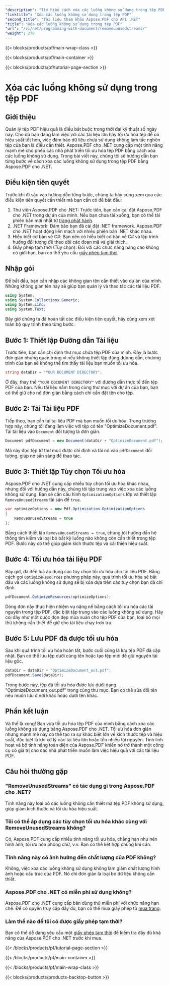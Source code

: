 ```yaml
---
"description": "Tìm hiểu cách xóa các luồng không sử dụng trong tệp PDF bằng Aspose.PDF cho .NET để tối ưu hóa kích thước và hiệu suất tệp."
"linktitle": "Xóa các luồng không sử dụng trong tệp PDF"
"second_title": "Tài liệu tham khảo Aspose.PDF cho API .NET"
"title": "Xóa các luồng không sử dụng trong tệp PDF"
"url": "/vi/net/programming-with-document/removeunusedstreams/"
"weight": 270
---
```


{{< blocks/products/pf/main-wrap-class >}}

{{< blocks/products/pf/main-container >}}

{{< blocks/products/pf/tutorial-page-section >}}

# Xóa các luồng không sử dụng trong tệp PDF

## Giới thiệu

Quản lý tệp PDF hiệu quả là điều bắt buộc trong thời đại kỹ thuật số ngày nay. Cho dù bạn đang làm việc với các tài liệu lớn hay tối ưu hóa tệp để có hiệu suất tốt hơn, việc đảm bảo dữ liệu chưa sử dụng không làm tắc nghẽn tệp của bạn là điều cần thiết. Aspose.PDF cho .NET cung cấp một tính năng mạnh mẽ cho phép các nhà phát triển tối ưu hóa tệp PDF bằng cách xóa các luồng không sử dụng. Trong bài viết này, chúng tôi sẽ hướng dẫn bạn từng bước về cách xóa các luồng không sử dụng trong tệp PDF bằng Aspose.PDF cho .NET.

## Điều kiện tiên quyết

Trước khi đi sâu vào hướng dẫn từng bước, chúng ta hãy cùng xem qua các điều kiện tiên quyết cần thiết mà bạn cần có để bắt đầu:

1. Thư viện Aspose.PDF cho .NET: Trước tiên, bạn cần cài đặt Aspose.PDF cho .NET trong dự án của mình. Nếu bạn chưa tải xuống, bạn có thể tải phiên bản mới nhất từ [trang phát hành](https://releases.aspose.com/pdf/net/).
2. .NET Framework: Đảm bảo bạn đã cài đặt .NET framework. Aspose.PDF cho .NET hoạt động liền mạch với nhiều phiên bản .NET khác nhau.
3. Hiểu biết cơ bản về C#: Bạn nên có hiểu biết cơ bản về C# và lập trình hướng đối tượng để theo dõi các đoạn mã và giải thích.
4. Giấy phép tạm thời (Tùy chọn): Đối với các chức năng nâng cao không có giới hạn, bạn có thể yêu cầu [giấy phép tạm thời](https://purchase.aspose.com/temporary-license/).


## Nhập gói

Để bắt đầu, bạn cần nhập các không gian tên cần thiết vào dự án của mình. Những không gian tên này sẽ giúp bạn quản lý và thao tác các tài liệu PDF.

```csharp
using System;
using System.Collections.Generic;
using System.Linq;
using System.Text;
```

Bây giờ chúng ta đã hoàn tất các điều kiện tiên quyết, hãy cùng xem xét toàn bộ quy trình theo từng bước.

## Bước 1: Thiết lập Đường dẫn Tài liệu

Trước tiên, bạn cần chỉ định thư mục chứa tệp PDF của mình. Đây là bước đơn giản nhưng quan trọng vì nếu không thiết lập đúng đường dẫn, chương trình của bạn sẽ không thể tìm thấy tài liệu bạn muốn tối ưu hóa.

```csharp
string dataDir = "YOUR DOCUMENT DIRECTORY";
```

Ở đây, thay thế `"YOUR DOCUMENT DIRECTORY"` với đường dẫn thực tế đến tệp PDF của bạn. Nếu tài liệu nằm trong cùng thư mục với dự án của bạn, bạn có thể giữ cho nó đơn giản bằng cách chỉ cần đặt tên cho tệp.

## Bước 2: Tải Tài liệu PDF

Tiếp theo, bạn cần tải tài liệu PDF mà bạn muốn tối ưu hóa. Trong trường hợp này, chúng tôi đang làm việc với tệp có tên "OptimizeDocument.pdf". Tải tài liệu vào `Document` đối tượng là đơn giản.

```csharp
Document pdfDocument = new Document(dataDir + "OptimizeDocument.pdf");
```

Mã này đọc tệp từ thư mục được chỉ định và tải nó vào `pdfDocument` đối tượng, giúp nó sẵn sàng để thao tác.

## Bước 3: Thiết lập Tùy chọn Tối ưu hóa

Aspose.PDF cho .NET cung cấp nhiều tùy chọn tối ưu hóa khác nhau, nhưng đối với hướng dẫn này, chúng tôi tập trung vào việc xóa các luồng không sử dụng. Bạn sẽ cần cấu hình `OptimizationOptions` lớp và thiết lập `RemoveUnusedStreams` tài sản để `true`.

```csharp
var optimizeOptions = new Pdf.Optimization.OptimizationOptions
{
    RemoveUnusedStreams = true
};
```

Bằng cách thiết lập `RemoveUnusedStreams = true`, chúng tôi hướng dẫn hệ thống tìm kiếm và loại bỏ bất kỳ luồng nào không còn cần thiết trong tệp PDF. Bước này có thể giúp giảm kích thước tệp và cải thiện hiệu suất.

## Bước 4: Tối ưu hóa tài liệu PDF

Bây giờ, đã đến lúc áp dụng các tùy chọn tối ưu hóa cho tài liệu PDF. Bằng cách gọi `OptimizeResources` phương pháp này, quá trình tối ưu hóa sẽ bắt đầu và các luồng không sử dụng sẽ bị xóa dựa trên các tùy chọn bạn đã chỉ định.

```csharp
pdfDocument.OptimizeResources(optimizeOptions);
```

Dòng đơn này thực hiện nhiệm vụ nặng nề bằng cách tối ưu hóa các tài nguyên trong tệp PDF, đặc biệt tập trung vào các luồng không sử dụng. Hãy coi đây như một cuộc dọn dẹp mùa xuân cho tệp PDF của bạn, loại bỏ mọi thứ không cần thiết để giữ cho tài liệu chạy trơn tru.

## Bước 5: Lưu PDF đã được tối ưu hóa

Sau khi quá trình tối ưu hóa hoàn tất, bước cuối cùng là lưu tệp PDF đã cập nhật. Bạn có thể lưu tệp dưới cùng tên hoặc tạo tệp mới để giữ nguyên tài liệu gốc.

```csharp
dataDir = dataDir + "OptimizeDocument_out.pdf";
pdfDocument.Save(dataDir);
```

Trong bước này, tệp đã tối ưu hóa được lưu dưới dạng "OptimizeDocument_out.pdf" trong cùng thư mục. Bạn có thể sửa đổi tên nếu muốn lưu ở nơi khác hoặc dưới tên khác.

## Phần kết luận

Và thế là xong! Bạn vừa tối ưu hóa tệp PDF của mình bằng cách xóa các luồng không sử dụng bằng Aspose.PDF cho .NET. Tối ưu hóa đơn giản nhưng mạnh mẽ này có thể tạo ra sự khác biệt lớn về kích thước tệp và hiệu suất, đặc biệt là khi xử lý các tài liệu lớn hoặc tốn nhiều tài nguyên. Tính linh hoạt và bộ tính năng toàn diện của Aspose.PDF khiến nó trở thành một công cụ có giá trị cho các nhà phát triển muốn làm việc hiệu quả với các tài liệu PDF.

## Câu hỏi thường gặp

### "RemoveUnusedStreams" có tác dụng gì trong Aspose.PDF cho .NET?
Tính năng này loại bỏ các luồng không cần thiết mà tệp PDF không sử dụng, giúp giảm kích thước và tối ưu hóa hiệu suất.

### Tôi có thể áp dụng các tùy chọn tối ưu hóa khác cùng với RemoveUnusedStreams không?
Có, Aspose.PDF cung cấp nhiều tính năng tối ưu hóa, chẳng hạn như nén hình ảnh, tối ưu hóa phông chữ, v.v. Bạn có thể kết hợp chúng khi cần.

### Tính năng này có ảnh hưởng đến chất lượng của PDF không?
Không, việc xóa các luồng không sử dụng không làm giảm chất lượng hình ảnh hoặc cấu trúc của PDF. Nó chỉ đơn giản là loại bỏ dữ liệu không cần thiết.

### Aspose.PDF cho .NET có miễn phí sử dụng không?
Aspose.PDF cho .NET cung cấp bản dùng thử miễn phí với chức năng hạn chế. Để có quyền truy cập đầy đủ, bạn có thể mua giấy phép từ [mua trang](https://purchase.aspose.com/buy).

### Làm thế nào để tôi có được giấy phép tạm thời?
Bạn có thể dễ dàng yêu cầu một [giấy phép tạm thời](https://purchase.aspose.com/temporary-license/) để kiểm tra đầy đủ khả năng của Aspose.PDF cho .NET trước khi mua.

{{< /blocks/products/pf/tutorial-page-section >}}

{{< /blocks/products/pf/main-container >}}

{{< /blocks/products/pf/main-wrap-class >}}

{{< blocks/products/products-backtop-button >}}